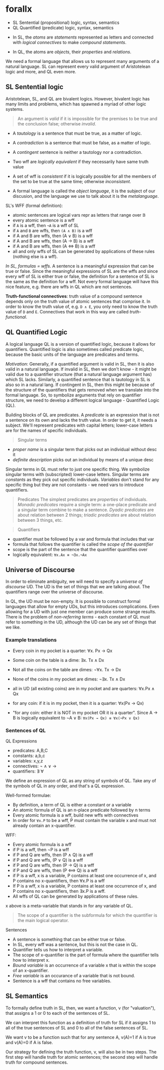 # forallx

- SL Sentential (propositional) logic, syntax, semantics
- QL Quantified (predicate) logic, syntax, semantics

* In SL, the *atoms* are *statements* represented as letters and connected with *logical connectives* to make *compound statements*.

* In QL, the atoms are *objects*, their *properties* and *relations*.

We need a formal language that allows us to represent many arguments of a natural language. SL can represent every valid argument of Aristotelean logic and more, and QL even more.


## SL Sentential logic

Aristotelean, SL, and QL are bivalent logics. However, bivalent logic has many limits and problems, which has spawned a myriad of other logic systems.

> An argument is *valid* if it is impossible for the premises to be true and the conclusion false; otherwise *invalid*.

* A *tautology* is a sentence that must be true, as a matter of logic.
* A *contradiction* is a sentence that must be false, as a matter of logic.
* A *contingent* sentence is neither a tautology nor a contradiction.

* Two wff are *logically equivalent* if they necessarily have same truth value
* A set of wff is *consistent* if it is logically possible for all the members of the set to be true at the same time; otherwise *inconsistent*.

* A formal language is called the *object language*, it is the subject of our discusion, and the language we use to talk about it is the *metalanguage*.


SL's WFF (formal definition):
- atomic sentences are logical vars repr as letters that range over 𝔹
- every atomic sentence is a wff
- if `A` is a wff, then `¬A` is a wff of SL
- if `A` and `B` are wffs, then `(A ∧ B)` is a wff
- if A and B are wffs, then (A ∨ B) is a wff
- if A and B are wffs, then (A → B) is a wff
- if A and B are wffs, then (A ⇔ B) is a wff
- all and only wffs of SL can be generated by applications of these rules (nothing else is a wff).

*In SL, formulas = wffs*. A sentence is a meaningful expression that can be true or false. Since the meaningful expressions of SL are the wffs and since every wff of SL is either true or false, the definition for a sentence of SL is the same as the definition for a wff. Not every formal language will have this nice feature, e.g. there are wffs in QL which are not sentences.

**Truth-functional connectives**: truth value of a compound sentence depends only on the truth value of atomic sentences that comprise it. In order to know the truth value of, e.g. `D ∧ E`, you only need to know the truth value of `D` and `E`. Connectives that work in this way are called *truth-functional*.


## QL Quantified Logic

A logical language QL is a version of quantified logic, because it allows for quantifiers. Quantified logic is also sometimes called predicate logic, because the basic units of the language are predicates and terms.

*Motivation*: Generally, if a quantified argument is valid in SL, then it is also valid in a natural language. If invalid in SL, then we don't know - it might be valid due to a quantifier structure (that a natural language argument has) which SL lacks. Similarly, a quantified sentence that is tautology in SL is also so in a natural lang. If contingent in SL, then this might be because of the structure of the quantifiers that gets removed when we translate into the formal language. So, to symbolize arguments that rely on quantifier structure, we need to develop a different logical language - Quantified Logic (QL).

Building blocks of QL are predicates. A *predicate* is an expression that is not a sentence on its own and lacks the truth value. In order to get it, it needs a subject. We'll represent predicates with capital letters; lower-case letters are for the names of specific individuals.

> Singular terms
- *proper name* is a singular term that picks out an individual without desc it
- *definite description* picks out an individual by means of a unique desc

Singular terms in QL must refer to just one specific thing. We symbolize singular terms with (subscripted) lower-case letters. Singular terms are *constants* as they pick out specific individuals. *Variables* don't stand for any specific thing but they are not constants - we need vars to introduce quantifiers.

> Predicates
The simplest predicates are *properties* of individuals. *Monadic predicates* require a single term: a one-place predicate and a singular term combine to make a sentence. *Dyadic predicates* are about relation between 2 things; *triadic predicates* are about relation between 3 things, etc.

> Quantifiers
- quantifier must be followed by a var and formula that includes that var
- formula that follows the quantifier is called the *scope of the quantifier*
- scope is the part of the sentence that the quantifier quantifies over
- logically equivalent: `∀x.Ax ≡ ¬∃x.¬Ax`

## Universe of Discourse

In order to eliminate ambiguity, we will need to specify a *universe of discourse* UD. The UD is the set of things that we are talking about. The quantifiers range over the universe of discourse.

In QL, the UD must be non-empty. It is possible to construct formal languages that allow for empty UDs, but this introduces complications. Even allowing for a UD with just one member can produce some strange results. There is the problem of *non-referring terms* - each constant of QL must refer to something in the UD, although the UD can be any set of things that we like.

### Example translations

- Every coin in my pocket is a quarter:      ∀x. Px -> Qx
- Some coin on the table is a dime:          ∃x. Tx ∧ Dx
- Not all the coins on the table are dimes: ¬∀x. Tx -> Dx
- None of the coins in my pocket are dimes: ¬∃x. Tx ∧ Dx

- all in UD (all existing coins) are in my pocket and are quarters: ∀x.Px ∧ Qx
- for any coin: if it is in my pocket, then it is a quarter: ∀x(Px → Qx)
- "for any coin: either it is NOT in my pocket OR it is a quarter". Since A → B is logically equivalent to ¬A ∨ B: `∀x(Px → Qx) ≡ ∀x(¬Px ∨ Qx)`



### Sentences of QL

QL Expressions
- predicates: A,B,C
- constants: a,b,c
- variables: x,y,z
- connectives: ¬ ∧ ∨ →
- quantifiers: ∃ ∀

We define an expression of QL as any string of symbols of QL. Take any of the symbols of QL in any order, and that's a QL expression.


Well-formed formulae:
- By definition, a term of QL is either a constant or a variable
- An atomic formula of QL is an n-place predicate followed by n terms
- Every atomic formula is a wff, build new wffs with connectives
- In order for `∀x.P` to be a wff, P must contain the variable x and must not already contain an x-quantifier.

WFF:
- Every atomic formula is a wff
- if P is a wff, then ¬P is a wff
- if P and Q are wffs, then (P ∧ Q) is a wff
- if P and Q are wffs, (P ∨ Q) is a wff
- if P and Q are wffs, then (P → Q) is a wff
- if P and Q are wffs, then (P ⟺ Q) is a wff
- if P is a wff, x is a variable, P contains at least one occurrence of x, and P contains no x-quantifiers, then ∀x.P is a wff
- If P is a wff, x is a variable, P contains at least one occurrence of x, and P contains no x-quantifiers, then ∃x.P is a wff.
- All wffs of QL can be generated by applications of these rules.

x above is a meta-variable that stands in for any variable of QL.

> The scope of a quantifier is the subformula for which the quantifier is the main logical operator.

Sentences
- A sentence is something that can be either true or false.
- In SL, every wff was a sentence, but this is not the case in QL.
- Quantifier tells us how to interpret a variable.
- The scope of x-quantifier is the part of formula where the quantifier tells how to interpret x.
- *Bound variable* is an occurrence of a variable x that is within the scope of an x-quantifier.
- *Free variable* is an occurance of a variable that is not bound.
- Sentence is a wff that contains no free variables.

## SL Semantics

To formally define truth in SL, then, we want a function, v (for "valuation"), that assigns a 1 or 0 to each of the sentences of SL.

We can interpret this function as a definition of truth for SL if it assigns 1 to all of the true sentences of SL and 0 to all of the false sentences of SL.

We want v to be a function such that for any sentence A, v(A)=1 if A is true and v(A)=0 if A is false.

Our strategy for defining the truth function, v, will also be in two steps. The first step will handle truth for atomic sentences; the second step will handle truth for compound sentences.
